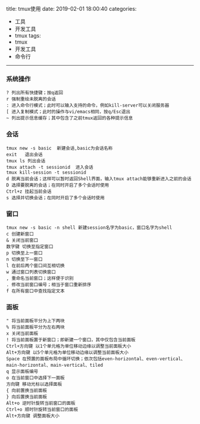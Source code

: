 title: tmux使用
date: 2019-02-01 18:00:40
categories:
- 工具
- 开发工具
- tmux
tags:
- tmux
- 开发工具
- 命令行
---


### 系统操作
```
? 列出所有快捷键；按q返回
r 强制重绘未脱离的会话
: 进入命令行模式；此时可以输入支持的命令，例如kill-server可以关闭服务器
[ 进入复制模式；此时的操作与vi/emacs相同，按q/Esc退出
~ 列出提示信息缓存；其中包含了之前tmux返回的各种提示信息
```

### 会话
```
tmux new -s basic  新建会话,basic为会话名称
exit   退出会话
tmux ls 列出会话
tmux attach -t sessionid  进入会话
tmux kill-session -t sessionid
d 脱离当前会话；这样可以暂时返回Shell界面，输入tmux attach能够重新进入之前的会话
D 选择要脱离的会话；在同时开启了多个会话时使用
Ctrl+z 挂起当前会话
s 选择并切换会话；在同时开启了多个会话时使用
```

### 窗口
```
tmux new -s basic -n shell 新建session名字为basic，窗口名字为shell
c 创建新窗口
& 关闭当前窗口
数字键 切换至指定窗口
p 切换至上一窗口
n 切换至下一窗口
l 在前后两个窗口间互相切换
w 通过窗口列表切换窗口
, 重命名当前窗口；这样便于识别
. 修改当前窗口编号；相当于窗口重新排序
f 在所有窗口中查找指定文本
```


### 面板
```
" 将当前面板平分为上下两块
% 将当前面板平分为左右两块
x 关闭当前面板
! 将当前面板置于新窗口；即新建一个窗口，其中仅包含当前面板
Ctrl+方向键 以1个单元格为单位移动边缘以调整当前面板大小
Alt+方向键 以5个单元格为单位移动边缘以调整当前面板大小
Space 在预置的面板布局中循环切换；依次包括even-horizontal、even-vertical、main-horizontal、main-vertical、tiled
q 显示面板编号
o 在当前窗口中选择下一面板
方向键 移动光标以选择面板
{ 向前置换当前面板
} 向后置换当前面板
Alt+o 逆时针旋转当前窗口的面板
Ctrl+o 顺时针旋转当前窗口的面板
Alt+方向键 调整面板大小
```
